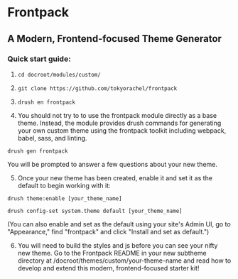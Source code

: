 # Frontpack

## A Modern, Frontend-focused Theme Generator

### Quick start guide:

1. `cd docroot/modules/custom/`

2. `git clone https://github.com/tokyorachel/frontpack`

3. `drush en frontpack`

4. You should not try to to use the frontpack module directly as a base theme. Instead, the module provides drush commands for generating your own custom theme using the frontpack toolkit including webpack, babel, sass, and linting.

`drush gen frontpack`

You will be prompted to answer a few questions about your new theme.

5. Once your new theme has been created, enable it and set it as the default to begin working with it:

`drush theme:enable [your_theme_name]`

`drush config-set system.theme default [your_theme_name]`

(You can also enable and set as the default using your site's Admin UI, go to "Appearance," find "frontpack" and click "Install and set as default.")

6. You will need to build the styles and js before you can see your nifty new theme. Go to the Frontpack README in your new subtheme directory at /docroot/themes/custom/your-theme-name and read how to develop and extend this modern, frontend-focused starter kit!
